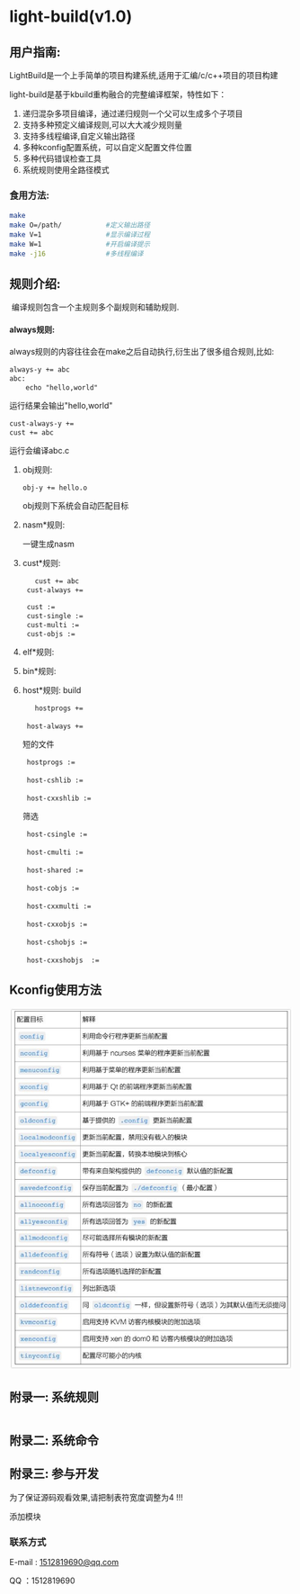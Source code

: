 

# light-build(v1.0)

## 用户指南:

LightBuild是一个上手简单的项目构建系统,适用于汇编/c/c++项目的项目构建



light-build是基于kbuild重构融合的完整编译框架，特性如下：

1. 递归混杂多项目编译，通过递归规则一个父可以生成多个子项目
2. 支持多种预定义编译规则,可以大大减少规则量
3. 支持多线程编译,自定义输出路径
4. 多种kconfig配置系统，可以自定义配置文件位置
5. 多种代码错误检查工具
6. 系统规则使用全路径模式

### 食用方法:

```bash
make 
make O=/path/			#定义输出路径
make V=1				#显示编译过程
make W=1				#开启编译提示
make -j16				#多线程编译
```

## 规则介绍:

​	编译规则包含一个主规则多个副规则和辅助规则.



#### always规则:

​	always规则的内容往往会在make之后自动执行,衍生出了很多组合规则,比如:

```
always-y += abc
abc: 
	echo "hello,world"
```

运行结果会输出"hello,world"

```
cust-always-y +=
cust += abc
```

运行会编译abc.c



1. obj规则:

   ```
   obj-y += hello.o
   ```

   obj规则下系统会自动匹配目标

   

2. nasm*规则:

   一键生成nasm

   

3. cust*规则:
   ```
      cust += abc
	cust-always +=
   ```

   ```
	cust :=
	cust-single :=
	cust-multi :=
	cust-objs :=
   ```
5. elf*规则:



6. bin*规则:



7. host*规则:
   build
   ```
      hostprogs +=

	host-always +=
   ```
   短的文件
   ```
	hostprogs :=

	host-cshlib :=

	host-cxxshlib :=
   ```
   筛选
   ```
	host-csingle :=
 
	host-cmulti	:= 

	host-shared	:= 

	host-cobjs := 

	host-cxxmulti := 

	host-cxxobjs :=

	host-cshobjs := 

	host-cxxshobjs	:=

   ```

## Kconfig使用方法

![](./media/kconfig.jpg)

## 附录一:    系统规则

```

```

## 附录二:    系统命令



## 附录三:    参与开发

为了保证源码观看效果,请把制表符宽度调整为4 !!!

添加模块

### 联系方式

E-mail : 1512819690@qq.com

QQ ：1512819690